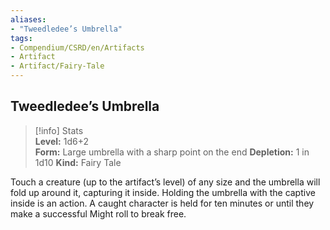 ```yaml
---
aliases:
- "Tweedledee’s Umbrella"
tags:
- Compendium/CSRD/en/Artifacts
- Artifact
- Artifact/Fairy-Tale
---
```


  
## Tweedledee’s Umbrella  
>[!info] Stats  
> **Level:** 1d6+2  
> **Form:** Large umbrella with a sharp point on the end 
> **Depletion:** 1 in 1d10 
> **Kind:** Fairy Tale
  
Touch a creature (up to the artifact’s level) of any size and the umbrella will fold up around it, capturing it inside. Holding the umbrella with the captive inside is an action. A caught character is held for ten minutes or until they make a successful Might roll to break free.
